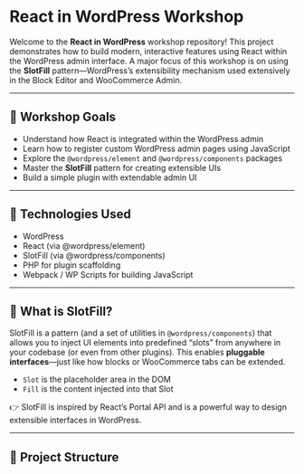 # React in WordPress Workshop

Welcome to the **React in WordPress** workshop repository! This project demonstrates how to build modern, interactive features using React within the WordPress admin interface. A major focus of this workshop is on using the **SlotFill** pattern—WordPress’s extensibility mechanism used extensively in the Block Editor and WooCommerce Admin.

---

## 🚀 Workshop Goals

- Understand how React is integrated within the WordPress admin
- Learn how to register custom WordPress admin pages using JavaScript
- Explore the `@wordpress/element` and `@wordpress/components` packages
- Master the **SlotFill** pattern for creating extensible UIs
- Build a simple plugin with extendable admin UI

---

## 🧰 Technologies Used

- WordPress
- React (via @wordpress/element)
- SlotFill (via @wordpress/components)
- PHP for plugin scaffolding
- Webpack / WP Scripts for building JavaScript

---

## 🧩 What is SlotFill?

SlotFill is a pattern (and a set of utilities in `@wordpress/components`) that allows you to inject UI elements into predefined “slots” from anywhere in your codebase (or even from other plugins). This enables **pluggable interfaces**—just like how blocks or WooCommerce tabs can be extended.

- `Slot` is the placeholder area in the DOM
- `Fill` is the content injected into that Slot

👉 SlotFill is inspired by React’s Portal API and is a powerful way to design extensible interfaces in WordPress.

---

## 📂 Project Structure

